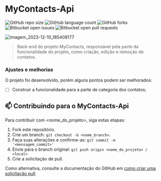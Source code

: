 # MyContacts-Api

![GitHub repo size](https://img.shields.io/github/repo-size/MatheusFilg/mycontacts-api)
![GitHub language count](https://img.shields.io/github/languages/count/MatheusFilg/mycontacts-api)
![GitHub forks](https://img.shields.io/github/forks/MatheusFilg/mycontacts-api)
![Bitbucket open issues](https://img.shields.io/bitbucket/issues/MatheusFilg/mycontacts-api)
![Bitbucket open pull requests](https://img.shields.io/bitbucket/pr-raw/MatheusFilg/mycontacts-api)

![imagem_2023-12-10_185408177](https://github.com/MatheusFilg/mycontacts/assets/112526643/f5dcf111-148d-4787-8aba-7622feaaeefa)

> Back-end do projeto MyContacts, responsável pela parte da funcionalidade do projeto, como criação, edição e remoção de contatos.

### Ajustes e melhorias

O projeto foi desenvolvido, porém alguns pontos podem ser melhorados:

- [ ] Construir a funcionalidade para a parte de categoria dos contatos;



## 📫 Contribuindo para o MyContacts-Api

Para contribuir com <nome_do_projeto>, siga estas etapas:

1. Fork este repositório.
2. Crie um branch: `git checkout -b <nome_branch>`.
3. Faça suas alterações e confirme-as: `git commit -m '<mensagem_commit>'`
4. Envie para o branch original: `git push origin <nome_do_projeto> / <local>`
5. Crie a solicitação de pull.

Como alternativa, consulte a documentação do GitHub em [como criar uma solicitação pull](https://help.github.com/en/github/collaborating-with-issues-and-pull-requests/creating-a-pull-request).

